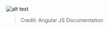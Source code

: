 ![alt text](https://github.com/ajit-kumar-azad/training/raw/master/Enterprise-App-Development-with-AngularJS/images/mvc.png "Model-View-Controller")

> Credit: Angular JS Documentation
